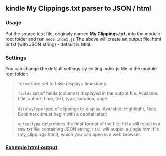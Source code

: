 ## kindle My Clippings.txt parser to JSON / html

### Usage

Put the source text file, originaly named **My Clippings.txt**, into the module root folder and run `node index.js`
The above will create an output file: html or txt (with JSON string) - default is html.

### Settings

You can change the default settings by editing index.js file in the module root folder:

> `formatDate` set to false displays timestamp

> `fields` set of fields (columns) displayed in the output file. Available: title, author, time, text, type, location, page

> `displayType` type of clippings to display. Available: Hightlight, Note, Bookmark (must begin with a capital letter)

> `outputType` determines the final format of the file: `file` will result in a raw txt file containing JSON string; `html` will output a single html file (my_clippings.html), which you can open in a web browser.

### [Example html output](http://clippings.baniowski.pl)

